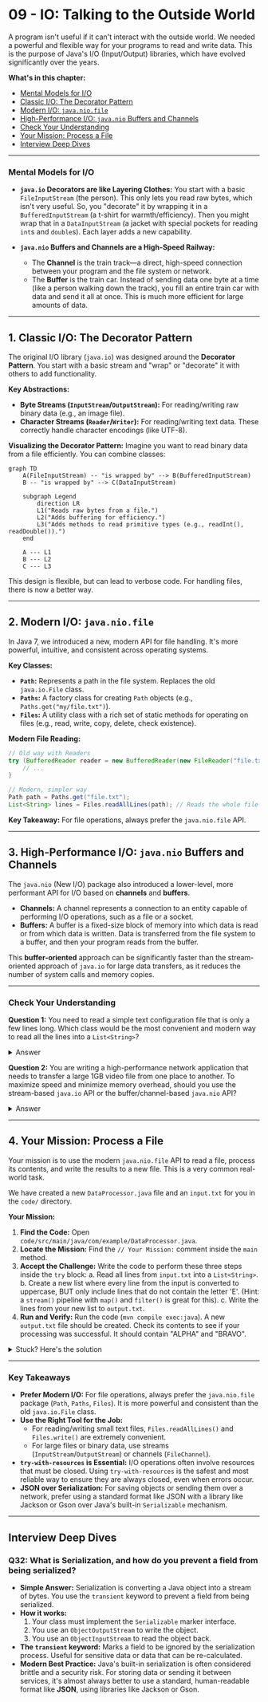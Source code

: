 # 09 - IO: Talking to the Outside World

A program isn't useful if it can't interact with the outside world. We needed a powerful and flexible way for your programs to read and write data. This is the purpose of Java's I/O (Input/Output) libraries, which have evolved significantly over the years.

**What's in this chapter:**
*   [Mental Models for I/O](#mental-models-for-io)
*   [Classic I/O: The Decorator Pattern](#1-classic-io-the-decorator-pattern)
*   [Modern I/O: `java.nio.file`](#2-modern-io-javaniofile)
*   [High-Performance I/O: `java.nio` Buffers and Channels](#3-high-performance-io-javanio-buffers-and-channels)
*   [Check Your Understanding](#check-your-understanding)
*   [Your Mission: Process a File](#4-your-mission-process-a-file)
*   [Interview Deep Dives](#interview-deep-dives)

---

### Mental Models for I/O

*   **`java.io` Decorators are like Layering Clothes:** You start with a basic `FileInputStream` (the person). This only lets you read raw bytes, which isn't very useful. So, you "decorate" it by wrapping it in a `BufferedInputStream` (a t-shirt for warmth/efficiency). Then you might wrap that in a `DataInputStream` (a jacket with special pockets for reading `int`s and `double`s). Each layer adds a new capability.

*   **`java.nio` Buffers and Channels are a High-Speed Railway:**
    *   The **Channel** is the train track—a direct, high-speed connection between your program and the file system or network.
    *   The **Buffer** is the train car. Instead of sending data one byte at a time (like a person walking down the track), you fill an entire train car with data and send it all at once. This is much more efficient for large amounts of data.

---

## 1. Classic I/O: The Decorator Pattern

The original I/O library (`java.io`) was designed around the **Decorator Pattern**. You start with a basic stream and "wrap" or "decorate" it with others to add functionality.

**Key Abstractions:**
*   **Byte Streams (`InputStream`/`OutputStream`):** For reading/writing raw binary data (e.g., an image file).
*   **Character Streams (`Reader`/`Writer`):** For reading/writing text data. These correctly handle character encodings (like UTF-8).

**Visualizing the Decorator Pattern:**
Imagine you want to read binary data from a file efficiently. You can combine classes:

```mermaid
graph TD
    A(FileInputStream) -- "is wrapped by" --> B(BufferedInputStream)
    B -- "is wrapped by" --> C(DataInputStream)

    subgraph Legend
        direction LR
        L1("Reads raw bytes from a file.")
        L2("Adds buffering for efficiency.")
        L3("Adds methods to read primitive types (e.g., readInt(), readDouble()).")
    end

    A --- L1
    B --- L2
    C --- L3
```
This design is flexible, but can lead to verbose code. For handling files, there is now a better way.

---

## 2. Modern I/O: `java.nio.file`

In Java 7, we introduced a new, modern API for file handling. It's more powerful, intuitive, and consistent across operating systems.

**Key Classes:**
*   **`Path`:** Represents a path in the file system. Replaces the old `java.io.File` class.
*   **`Paths`:** A factory class for creating `Path` objects (e.g., `Paths.get("my/file.txt")`).
*   **`Files`:** A utility class with a rich set of static methods for operating on files (e.g., read, write, copy, delete, check existence).

**Modern File Reading:**
```java
// Old way with Readers
try (BufferedReader reader = new BufferedReader(new FileReader("file.txt"))) {
    // ...
}

// Modern, simpler way
Path path = Paths.get("file.txt");
List<String> lines = Files.readAllLines(path); // Reads the whole file into a list
```
**Key Takeaway:** For file operations, always prefer the `java.nio.file` API.

---

## 3. High-Performance I/O: `java.nio` Buffers and Channels

The `java.nio` (New I/O) package also introduced a lower-level, more performant API for I/O based on **channels** and **buffers**.

*   **Channels:** A channel represents a connection to an entity capable of performing I/O operations, such as a file or a socket.
*   **Buffers:** A buffer is a fixed-size block of memory into which data is read or from which data is written. Data is transferred from the file system to a buffer, and then your program reads from the buffer.

This **buffer-oriented** approach can be significantly faster than the stream-oriented approach of `java.io` for large data transfers, as it reduces the number of system calls and memory copies.

---

### Check Your Understanding

**Question 1:** You need to read a simple text configuration file that is only a few lines long. Which class would be the most convenient and modern way to read all the lines into a `List<String>`?
<details>
  <summary>Answer</summary>
  The `java.nio.file.Files` utility class, specifically the `Files.readAllLines(path)` method. It's a single, simple line of code for this common task.
</details>

**Question 2:** You are writing a high-performance network application that needs to transfer a large 1GB video file from one place to another. To maximize speed and minimize memory overhead, should you use the stream-based `java.io` API or the buffer/channel-based `java.nio` API?
<details>
  <summary>Answer</summary>
  For high-performance, large data transfers, the **`java.nio`** API with `Channel`s and `Buffer`s is the superior choice. It is designed for this kind of efficient, block-based I/O.
</details>

---

## 4. Your Mission: Process a File

Your mission is to use the modern `java.nio.file` API to read a file, process its contents, and write the results to a new file. This is a very common real-world task.

We have created a new `DataProcessor.java` file and an `input.txt` for you in the `code/` directory.

**Your Mission:**

1.  **Find the Code:** Open `code/src/main/java/com/example/DataProcessor.java`.
2.  **Locate the Mission:** Find the `// Your Mission:` comment inside the `main` method.
3.  **Accept the Challenge:** Write the code to perform these three steps inside the `try` block:
    a. Read all lines from `input.txt` into a `List<String>`.
    b. Create a new list where every line from the input is converted to uppercase, BUT only include lines that do not contain the letter 'E'. (Hint: a `stream()` pipeline with `map()` and `filter()` is great for this).
    c. Write the lines from your new list to `output.txt`.
4.  **Run and Verify:** Run the code (`mvn compile exec:java`). A new `output.txt` file should be created. Check its contents to see if your processing was successful. It should contain "ALPHA" and "BRAVO".

<details>
<summary>Stuck? Here's the solution</summary>

```java
// --- Your code goes here ---
List<String> lines = Files.readAllLines(inputFile);

List<String> processedLines = lines.stream()
    .map(String::toUpperCase)
    .filter(line -> !line.contains("E"))
    .collect(Collectors.toList());

Files.write(outputFile, processedLines);
// --- End of your code ---
```
</details>

---

### Key Takeaways

*   **Prefer Modern I/O:** For file operations, always prefer the `java.nio.file` package (`Path`, `Paths`, `Files`). It is more powerful and consistent than the old `java.io.File` class.
*   **Use the Right Tool for the Job:**
    *   For reading/writing small text files, `Files.readAllLines()` and `Files.write()` are extremely convenient.
    *   For large files or binary data, use streams (`InputStream`/`OutputStream`) or channels (`FileChannel`).
*   **`try-with-resources` is Essential:** I/O operations often involve resources that must be closed. Using `try-with-resources` is the safest and most reliable way to ensure they are always closed, even when errors occur.
*   **JSON over Serialization:** For saving objects or sending them over a network, prefer using a standard format like JSON with a library like Jackson or Gson over Java's built-in `Serializable` mechanism.

---

## Interview Deep Dives

### Q32: What is Serialization, and how do you prevent a field from being serialized?

*   **Simple Answer:** Serialization is converting a Java object into a stream of bytes. You use the `transient` keyword to prevent a field from being serialized.
*   **How it works:**
    1.  Your class must implement the `Serializable` marker interface.
    2.  You use an `ObjectOutputStream` to write the object.
    3.  You use an `ObjectInputStream` to read the object back.
*   **The `transient` keyword:** Marks a field to be ignored by the serialization process. Useful for sensitive data or data that can be re-calculated.
*   **Modern Best Practice:** Java's built-in serialization is often considered brittle and a security risk. For storing data or sending it between services, it's almost always better to use a standard, human-readable format like **JSON**, using libraries like Jackson or Gson.
